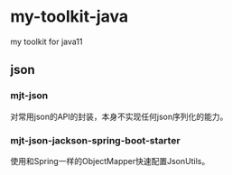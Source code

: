 # my-toolkit-java

my toolkit for java11

## json

### mjt-json

对常用json的API的封装，本身不实现任何json序列化的能力。

### mjt-json-jackson-spring-boot-starter

使用和Spring一样的ObjectMapper快速配置JsonUtils。
